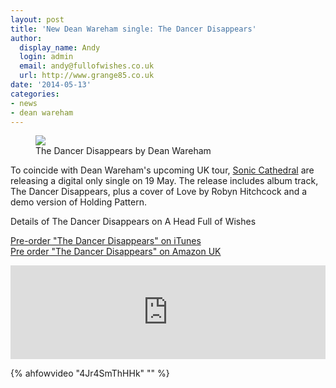 ```yaml
---
layout: post
title: 'New Dean Wareham single: The Dancer Disappears'
author:
  display_name: Andy
  login: admin
  email: andy@fullofwishes.co.uk
  url: http://www.grange85.co.uk
date: '2014-05-13'
categories:
- news
- dean wareham
---
```

<p><figure class="caption aligncenter"><img src="https://media.fullofwishes.co.uk/05-dean_wareham/sleeves/dean-wareham-the-dancer-disappears.jpg" class /><figcaption class="caption-text"> The Dancer Disappears by Dean Wareham</figcaption></figure>
To coincide with Dean Wareham's upcoming UK tour, <a href="http://www.soniccathedral.co.uk">Sonic Cathedral</a> are releasing a digital only single on 19 May. The release includes album track, The Dancer Disappears, plus a cover of Love by Robyn Hitchcock and a demo version of Holding Pattern.</p>
<p>Details of The Dancer Disappears on A Head Full of Wishes</p>
<p><a href="https://itunes.apple.com/gb/album/the-dancer-disappears-single/id860699894">Pre-order "The Dancer Disappears" on iTunes</a><br />
<a href="http://www.amazon.co.uk/gp/product/B00JMQJ040/ref=as_li_ss_tl?ie=UTF8&camp=1634&creative=19450&creativeASIN=B00JMQJ040&linkCode=as2&tag=aheadfullofwi-21">Pre order "The Dancer Disappears" on Amazon UK</a></p>
<p><iframe width="100%" scrolling="no" frameborder="no" src="https://w.soundcloud.com/player/?url=https%3A//api.soundcloud.com/tracks/141841039&color=ff5500&auto_play=false&hide_related=false&show_artwork=true"></iframe></p>

{% ahfowvideo "4Jr4SmThHHk" "" %}

